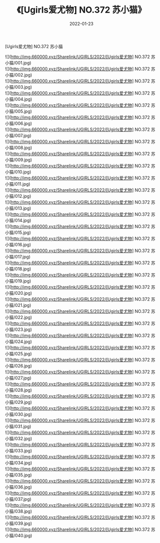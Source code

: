 ﻿---
layout: post
title:  《[Ugirls爱尤物] NO.372 苏小猫》
date:   2022-01-23
img: http://img.660000.xyz/Sharelink/UGIRLS/2022/[Ugirls爱尤物] NO.372 苏小猫/000.jpg
categories: [美女, 清纯, 唯美]
---

[Ugirls爱尤物] NO.372 苏小猫

 ![](http://img.660000.xyz/Sharelink/UGIRLS/2022/[Ugirls爱尤物] NO.372 苏小猫/001.jpg) <br>![](http://img.660000.xyz/Sharelink/UGIRLS/2022/[Ugirls爱尤物] NO.372 苏小猫/002.jpg) <br>![](http://img.660000.xyz/Sharelink/UGIRLS/2022/[Ugirls爱尤物] NO.372 苏小猫/003.jpg) <br>![](http://img.660000.xyz/Sharelink/UGIRLS/2022/[Ugirls爱尤物] NO.372 苏小猫/004.jpg) <br>![](http://img.660000.xyz/Sharelink/UGIRLS/2022/[Ugirls爱尤物] NO.372 苏小猫/005.jpg) <br>![](http://img.660000.xyz/Sharelink/UGIRLS/2022/[Ugirls爱尤物] NO.372 苏小猫/006.jpg) <br>![](http://img.660000.xyz/Sharelink/UGIRLS/2022/[Ugirls爱尤物] NO.372 苏小猫/007.jpg) <br>![](http://img.660000.xyz/Sharelink/UGIRLS/2022/[Ugirls爱尤物] NO.372 苏小猫/008.jpg) <br>![](http://img.660000.xyz/Sharelink/UGIRLS/2022/[Ugirls爱尤物] NO.372 苏小猫/009.jpg) <br>![](http://img.660000.xyz/Sharelink/UGIRLS/2022/[Ugirls爱尤物] NO.372 苏小猫/010.jpg) <br>![](http://img.660000.xyz/Sharelink/UGIRLS/2022/[Ugirls爱尤物] NO.372 苏小猫/011.jpg) <br>![](http://img.660000.xyz/Sharelink/UGIRLS/2022/[Ugirls爱尤物] NO.372 苏小猫/012.jpg) <br>![](http://img.660000.xyz/Sharelink/UGIRLS/2022/[Ugirls爱尤物] NO.372 苏小猫/013.jpg) <br>![](http://img.660000.xyz/Sharelink/UGIRLS/2022/[Ugirls爱尤物] NO.372 苏小猫/014.jpg) <br>![](http://img.660000.xyz/Sharelink/UGIRLS/2022/[Ugirls爱尤物] NO.372 苏小猫/015.jpg) <br>![](http://img.660000.xyz/Sharelink/UGIRLS/2022/[Ugirls爱尤物] NO.372 苏小猫/016.jpg) <br>![](http://img.660000.xyz/Sharelink/UGIRLS/2022/[Ugirls爱尤物] NO.372 苏小猫/017.jpg) <br>![](http://img.660000.xyz/Sharelink/UGIRLS/2022/[Ugirls爱尤物] NO.372 苏小猫/018.jpg) <br>![](http://img.660000.xyz/Sharelink/UGIRLS/2022/[Ugirls爱尤物] NO.372 苏小猫/019.jpg) <br>![](http://img.660000.xyz/Sharelink/UGIRLS/2022/[Ugirls爱尤物] NO.372 苏小猫/020.jpg) <br>![](http://img.660000.xyz/Sharelink/UGIRLS/2022/[Ugirls爱尤物] NO.372 苏小猫/021.jpg) <br>![](http://img.660000.xyz/Sharelink/UGIRLS/2022/[Ugirls爱尤物] NO.372 苏小猫/022.jpg) <br>![](http://img.660000.xyz/Sharelink/UGIRLS/2022/[Ugirls爱尤物] NO.372 苏小猫/023.jpg) <br>![](http://img.660000.xyz/Sharelink/UGIRLS/2022/[Ugirls爱尤物] NO.372 苏小猫/024.jpg) <br>![](http://img.660000.xyz/Sharelink/UGIRLS/2022/[Ugirls爱尤物] NO.372 苏小猫/025.jpg) <br>![](http://img.660000.xyz/Sharelink/UGIRLS/2022/[Ugirls爱尤物] NO.372 苏小猫/026.jpg) <br>![](http://img.660000.xyz/Sharelink/UGIRLS/2022/[Ugirls爱尤物] NO.372 苏小猫/027.jpg) <br>![](http://img.660000.xyz/Sharelink/UGIRLS/2022/[Ugirls爱尤物] NO.372 苏小猫/028.jpg) <br>![](http://img.660000.xyz/Sharelink/UGIRLS/2022/[Ugirls爱尤物] NO.372 苏小猫/029.jpg) <br>![](http://img.660000.xyz/Sharelink/UGIRLS/2022/[Ugirls爱尤物] NO.372 苏小猫/030.jpg) <br>![](http://img.660000.xyz/Sharelink/UGIRLS/2022/[Ugirls爱尤物] NO.372 苏小猫/031.jpg) <br>![](http://img.660000.xyz/Sharelink/UGIRLS/2022/[Ugirls爱尤物] NO.372 苏小猫/032.jpg) <br>![](http://img.660000.xyz/Sharelink/UGIRLS/2022/[Ugirls爱尤物] NO.372 苏小猫/033.jpg) <br>![](http://img.660000.xyz/Sharelink/UGIRLS/2022/[Ugirls爱尤物] NO.372 苏小猫/034.jpg) <br>![](http://img.660000.xyz/Sharelink/UGIRLS/2022/[Ugirls爱尤物] NO.372 苏小猫/035.jpg) <br>![](http://img.660000.xyz/Sharelink/UGIRLS/2022/[Ugirls爱尤物] NO.372 苏小猫/036.jpg) <br>![](http://img.660000.xyz/Sharelink/UGIRLS/2022/[Ugirls爱尤物] NO.372 苏小猫/037.jpg) <br>![](http://img.660000.xyz/Sharelink/UGIRLS/2022/[Ugirls爱尤物] NO.372 苏小猫/038.jpg) <br>![](http://img.660000.xyz/Sharelink/UGIRLS/2022/[Ugirls爱尤物] NO.372 苏小猫/039.jpg) <br>![](http://img.660000.xyz/Sharelink/UGIRLS/2022/[Ugirls爱尤物] NO.372 苏小猫/040.jpg) <br>